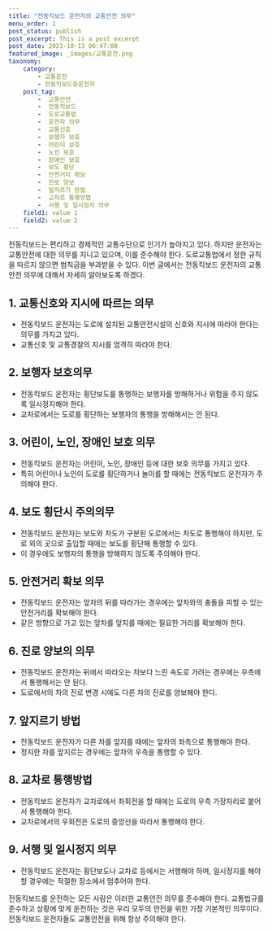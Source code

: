```yaml
---
title: "전동킥보드 운전자의 교통안전 의무"
menu_order: 1
post_status: publish
post_excerpt: This is a post excerpt
post_date: 2023-10-13 06:47:08
featured_image: _images/교통운전.png
taxonomy:
    category:
        - 교통운전
        - 전동킥보드등운전자
    post_tag:
        -  교통안전
        -  전동킥보드
        -  도로교통법
        -  운전자 의무
        -  교통신호
        -  보행자 보호
        -  어린이 보호
        -  노인 보호
        -  장애인 보호
        -  보도 횡단
        -  안전거리 확보
        -  진로 양보
        -  앞지르기 방법
        -  교차로 통행방법
        -  서행 및 일시정지 의무
    field1: value 1
    field2: value 2
---
```



전동킥보드는 편리하고 경제적인 교통수단으로 인기가 높아지고 있다. 하지만 운전자는 교통안전에 대한 의무를 지니고 있으며, 이를 준수해야 한다. 도로교통법에서 정한 규칙을 따르지 않으면 범칙금을 부과받을 수 있다. 이번 글에서는 전동킥보드 운전자의 교통안전 의무에 대해서 자세히 알아보도록 하겠다.

## 1. 교통신호와 지시에 따르는 의무
- 전동킥보드 운전자는 도로에 설치된 교통안전시설의 신호와 지시에 따라야 한다는 의무를 가지고 있다. 
- 교통신호 및 교통경찰의 지시를 엄격히 따라야 한다.

## 2. 보행자 보호의무
- 전동킥보드 운전자는 횡단보도를 통행하는 보행자를 방해하거나 위험을 주지 않도록 일시정지해야 한다.
- 교차로에서는 도로를 횡단하는 보행자의 통행을 방해해서는 안 된다.

## 3. 어린이, 노인, 장애인 보호 의무
- 전동킥보드 운전자는 어린이, 노인, 장애인 등에 대한 보호 의무를 가지고 있다.
- 특히 어린이나 노인이 도로를 횡단하거나 놀이를 할 때에는 전동킥보드 운전자가 주의해야 한다.

## 4. 보도 횡단시 주의의무
- 전동킥보드 운전자는 보도와 차도가 구분된 도로에서는 차도로 통행해야 하지만, 도로 외의 곳으로 출입할 때에는 보도를 횡단해 통행할 수 있다.
- 이 경우에도 보행자의 통행을 방해하지 않도록 주의해야 한다.

## 5. 안전거리 확보 의무
- 전동킥보드 운전자는 앞차의 뒤를 따라가는 경우에는 앞차와의 충돌을 피할 수 있는 안전거리를 확보해야 한다.
- 같은 방향으로 가고 있는 앞차를 앞지를 때에는 필요한 거리를 확보해야 한다.

## 6. 진로 양보의 의무
- 전동킥보드 운전자는 뒤에서 따라오는 차보다 느린 속도로 가려는 경우에는 우측에서 통행해서는 안 된다.
- 도로에서의 차의 진로 변경 시에도 다른 차의 진로를 양보해야 한다.

## 7. 앞지르기 방법
- 전동킥보드 운전자가 다른 차를 앞지를 때에는 앞차의 좌측으로 통행해야 한다.
- 정지한 차를 앞지르는 경우에는 앞차의 우측을 통행할 수 있다.

## 8. 교차로 통행방법
- 전동킥보드 운전자가 교차로에서 좌회전을 할 때에는 도로의 우측 가장자리로 붙어서 통행해야 한다.
- 교차로에서의 우회전은 도로의 중앙선을 따라서 통행해야 한다.

## 9. 서행 및 일시정지 의무
- 전동킥보드 운전자는 횡단보도나 교차로 등에서는 서행해야 하며, 일시정지를 해야 할 경우에는 적절한 장소에서 멈추어야 한다.

전동킥보드를 운전하는 모든 사람은 이러한 교통안전 의무를 준수해야 한다. 교통법규를 준수하고 상황에 맞게 운전하는 것은 우리 모두의 안전을 위한 가장 기본적인 의무이다. 전동킥보드 운전자들도 교통안전을 위해 항상 주의해야 한다.

